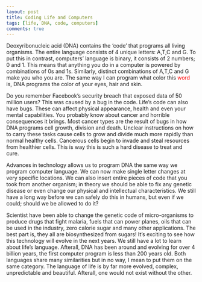 ```yaml
---
layout: post
title: Coding Life and Computers
tags: [life, DNA, code, computers]
comments: true
---
```



Deoxyribonucleic acid (DNA) contains the ‘code’ that programs all living organisms. The entire language consists of 4 unique letters: A,T,C and G. To put this in contrast, computers’ language is binary, it consists of 2 numbers; 0 and 1. This means that anything you do in a computer is powered by combinations of 0s and 1s. Similarly, distinct combinations of A,T,C and G make you who you are. The same way I can program what color this <span style="color:red">word</span> is, DNA programs the color of your eyes, hair and skin.  

Do you remember Facebook’s security breach that exposed data of 50 million users? This was caused by a bug in the code. Life’s code can also have bugs. These can affect physical appearance, health and even your mental capabilities. You probably know about cancer and horrible consequences it brings. Most cancer types are the result of bugs in how DNA programs cell growth, division and death. Unclear instructions on how to carry these tasks cause cells to grow and divide much more rapidly than normal healthy cells. Cancerous cells begin to invade and steal resources from healthier cells. This is way this is such a hard disease to treat and cure.  

Advances in technology allows us to program DNA the same way we program computer language. We can now make single letter changes at very specific locations. We can also insert entire pieces of code that you took from another organism; in theory we should be able to fix any genetic disease or even change our physical and intellectual characteristics. We still have a long way before we can safely do this in humans, but even if we could; should we be allowed to do it?   

Scientist have been able to change the genetic code of micro-organisms to produce drugs that fight malaria, fuels that can power planes, oils that can be used in the industry, zero calorie sugar and many other applications. The best part is, they all are biosynthesized from sugars! It’s exciting to see how this technology will evolve in the next years. We still have a lot to learn about life’s language. Afterall, DNA has been around and evolving for over 4 billion years, the first computer program is less than 200 years old. Both languages share many similarities but in no way, I mean to put them on the same category. The language of life is by far more evolved, complex, unpredictable and beautiful. Afterall, one would not exist without the other.   
